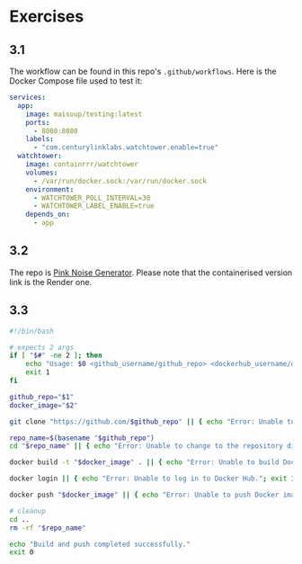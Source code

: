 # Exercises

## 3.1
The workflow can be found in this repo's `.github/workflows`. Here is the Docker Compose file used to test it:
```yml
services:
  app:
    image: maisoup/testing:latest
    ports:
      - 8080:8080
    labels:
      - "com.centurylinklabs.watchtower.enable=true"
  watchtower:
    image: containrrr/watchtower
    volumes:
      - /var/run/docker.sock:/var/run/docker.sock
    environment:
      - WATCHTOWER_POLL_INTERVAL=30
      - WATCHTOWER_LABEL_ENABLE=true
    depends_on:
      - app
```

## 3.2
The repo is [Pink Noise Generator](https://github.com/mai-soup/pink-noise-generator). Please note that the containerised version link is the Render one.

## 3.3
```bash
#!/bin/bash

# expects 2 args
if [ "$#" -ne 2 ]; then
    echo "Usage: $0 <github_username/github_repo> <dockerhub_username/docker_image>"
    exit 1
fi

github_repo="$1"
docker_image="$2"

git clone "https://github.com/$github_repo" || { echo "Error: Unable to clone the GitHub repository."; exit 1; }

repo_name=$(basename "$github_repo")
cd "$repo_name" || { echo "Error: Unable to change to the repository directory."; exit 1; }

docker build -t "$docker_image" . || { echo "Error: Unable to build Docker image."; exit 1; }

docker login || { echo "Error: Unable to log in to Docker Hub."; exit 1; }

docker push "$docker_image" || { echo "Error: Unable to push Docker image to Docker Hub."; exit 1; }

# cleanup
cd ..
rm -rf "$repo_name"

echo "Build and push completed successfully."
exit 0
```

